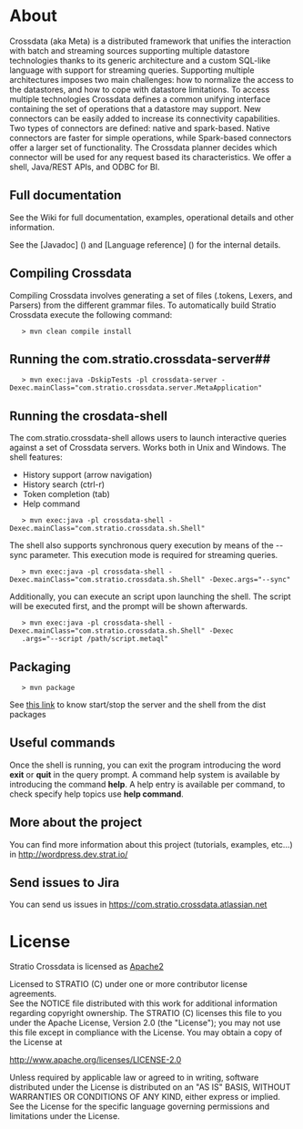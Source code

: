 # About #

Crossdata (aka Meta) is a distributed framework that unifies the interaction with batch and streaming sources supporting multiple datastore technologies thanks to its generic architecture and a custom SQL-like language with support for streaming queries. Supporting multiple architectures imposes two main challenges: how to normalize the access to the datastores, and how to cope with datastore limitations. To access multiple technologies Crossdata defines a common unifying interface containing the set of operations that a datastore may support. New connectors can be easily added to increase its connectivity capabilities. Two types of connectors are defined: native and spark-based. Native connectors are faster for simple operations, while Spark-based connectors offer a larger set of functionality. The Crossdata planner decides which connector will be used for any request based its characteristics. We offer a shell, Java/REST APIs, and ODBC for BI.

## Full documentation ##

See the Wiki for full documentation, examples, operational details and other information.

See the [Javadoc] () and [Language reference] () for the internal details.

## Compiling Crossdata ##

Compiling Crossdata involves generating a set of files (.tokens, Lexers, and Parsers) from the different grammar files. To automatically build Stratio Crossdata execute the following command:

```
   > mvn clean compile install
```

## Running the com.stratio.crossdata-server##

```
   > mvn exec:java -DskipTests -pl crossdata-server -Dexec.mainClass="com.stratio.crossdata.server.MetaApplication"
```

## Running the crosdata-shell ##

The com.stratio.crossdata-shell allows users to launch interactive queries against a set of Crossdata servers. 
Works both in Unix and Windows.
The shell features:

 - History support (arrow navigation)
 - History search (ctrl-r)
 - Token completion (tab)
 - Help command

```
   > mvn exec:java -pl crossdata-shell -Dexec.mainClass="com.stratio.crossdata.sh.Shell"
```

The shell also supports synchronous query execution by means of the --sync parameter. This execution mode is required for streaming queries.

```
   > mvn exec:java -pl crossdata-shell -Dexec.mainClass="com.stratio.crossdata.sh.Shell" -Dexec.args="--sync"
```

Additionally, you can execute an script upon launching the shell. The script will be executed first, and the prompt will be shown afterwards.

```
   > mvn exec:java -pl crossdata-shell -Dexec.mainClass="com.stratio.crossdata.sh.Shell" -Dexec
   .args="--script /path/script.metaql"
```


## Packaging ##

```
   > mvn package
```
See [this link](https://github.com/Stratio/stratio-com.stratio.crossdata/edit/release/0.0.4/com.stratio.crossdata-dist/src/main/include/README.md) to know start/stop the server and the shell from the dist packages


## Useful commands ##

Once the shell is running, you can exit the program introducing the word **exit** or **quit** in the query prompt. A command help system is available by introducing the command **help**. A help entry is available per command, to check specify help topics use **help command**.

## More about the project ##

You can find more information about this project (tutorials, examples, etc...) in http://wordpress.dev.strat.io/

## Send issues to Jira ##
You can send us issues in https://com.stratio.crossdata.atlassian.net

# License #

Stratio Crossdata is licensed as [Apache2](http://www.apache.org/licenses/LICENSE-2.0.txt)

Licensed to STRATIO (C) under one or more contributor license agreements.  
See the NOTICE file distributed with this work for additional information 
regarding copyright ownership.  The STRATIO (C) licenses this file
to you under the Apache License, Version 2.0 (the
"License"); you may not use this file except in compliance
with the License.  You may obtain a copy of the License at

  http://www.apache.org/licenses/LICENSE-2.0

Unless required by applicable law or agreed to in writing,
software distributed under the License is distributed on an
"AS IS" BASIS, WITHOUT WARRANTIES OR CONDITIONS OF ANY
KIND, either express or implied.  See the License for the
specific language governing permissions and limitations
under the License.
